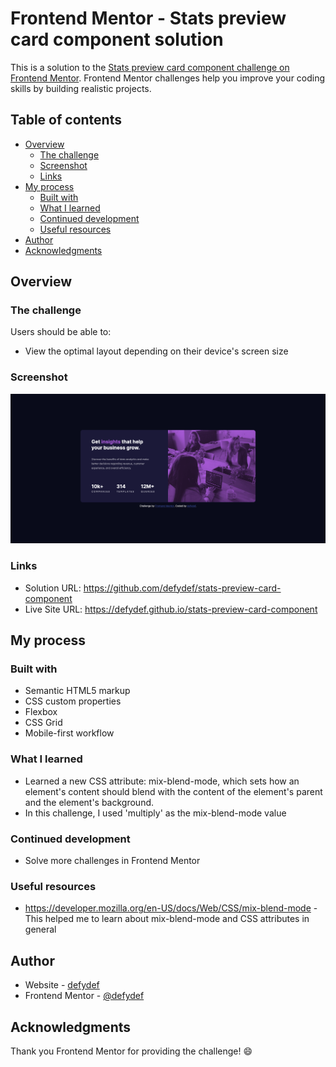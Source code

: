 # Frontend Mentor - Stats preview card component solution

This is a solution to the [Stats preview card component challenge on Frontend Mentor](https://www.frontendmentor.io/challenges/stats-preview-card-component-8JqbgoU62). Frontend Mentor challenges help you improve your coding skills by building realistic projects. 

## Table of contents

- [Overview](#overview)
  - [The challenge](#the-challenge)
  - [Screenshot](#screenshot)
  - [Links](#links)
- [My process](#my-process)
  - [Built with](#built-with)
  - [What I learned](#what-i-learned)
  - [Continued development](#continued-development)
  - [Useful resources](#useful-resources)
- [Author](#author)
- [Acknowledgments](#acknowledgments)

## Overview

### The challenge

Users should be able to:

- View the optimal layout depending on their device's screen size

### Screenshot

![](./screenshot.png)

### Links

- Solution URL: https://github.com/defydef/stats-preview-card-component
- Live Site URL: https://defydef.github.io/stats-preview-card-component

## My process

### Built with  

- Semantic HTML5 markup
- CSS custom properties
- Flexbox
- CSS Grid
- Mobile-first workflow

### What I learned

- Learned a new CSS attribute: mix-blend-mode, which sets how an element's content should blend with the content of the element's parent and the element's background.
- In this challenge, I used 'multiply' as the mix-blend-mode value 

### Continued development

- Solve more challenges in Frontend Mentor

### Useful resources

- https://developer.mozilla.org/en-US/docs/Web/CSS/mix-blend-mode - This helped me to learn about mix-blend-mode and CSS attributes in general

## Author

- Website - [defydef](https://github.com/defydef/)
- Frontend Mentor - [@defydef](https://www.frontendmentor.io/profile/defydef)

## Acknowledgments

Thank you Frontend Mentor for providing the challenge! 😄